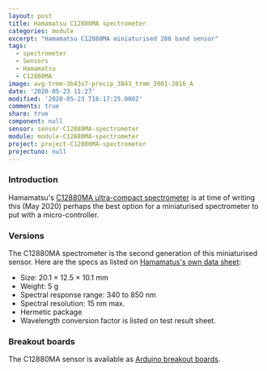 ```yaml
---
layout: post
title: Hamamatsu C12880MA spectrometer
categories: module
excerpt: "Hamamatsu C12880MA miniaturised 288 band sensor"
tags:
  - spectrometer
  - Sensors
  - Hamamatsu
  - C12880MA
image: avg-trmm-3b43v7-precip_3B43_trmm_2001-2016_A
date: '2020-05-23 11:27'
modified: '2020-05-23 T18:17:25.000Z'
comments: true
share: true
component: null
sensor: sensor-C12880MA-spectrometer
module: module-C12880MA-spectrometer
project: project-C12880MA-spectrometer
projectuno: null
---
```


### Introduction

Hamamatsu's [C12880MA ultra-compact spectrometer](https://www.hamamatsu.com/jp/en/product/type/C12880MA/index.html) is at time of writing this (May 2020) perhaps the best option for a miniaturised spectrometer to put with a micro-controller.

### Versions

The C12880MA spectrometer is the second generation of this miniaturised sensor. Here are the specs as listed on [Hamamatus's own data sheet](https://www.hamamatsu.com/resources/pdf/ssd/c12880ma_kacc1226e.pdf):

- Size: 20.1 × 12.5 × 10.1 mm
- Weight: 5 g
- Spectral response range: 340 to 850 nm
- Spectral resolution: 15 nm max.
- Hermetic package
- Wavelength conversion factor is listed on test result sheet.

### Breakout boards

The C12880MA sensor is available as [Arduino breakout boards](../../modules/module-C12880MA-spectrometer).
